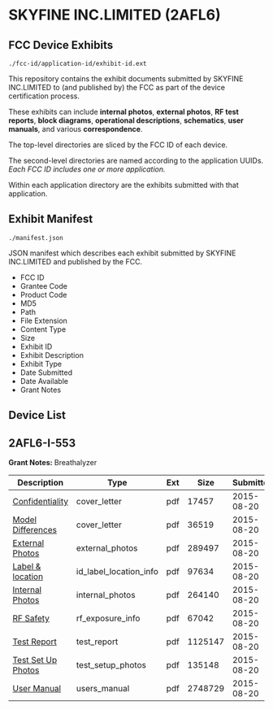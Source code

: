 # SKYFINE INC.LIMITED (2AFL6)
## FCC Device Exhibits

```
./fcc-id/application-id/exhibit-id.ext
```

This repository contains the exhibit documents submitted by SKYFINE INC.LIMITED to (and published by) the FCC as part of the device certification process.

These exhibits can include **internal photos**, **external photos**, **RF test reports**, **block diagrams**, **operational descriptions**, **schematics**, **user manuals**, and various **correspondence**.

The top-level directories are sliced by the FCC ID of each device.

The second-level directories are named according to the application UUIDs. *Each FCC ID includes one or more application.*

Within each application directory are the exhibits submitted with that application. 

## Exhibit Manifest

```
./manifest.json
```

JSON manifest which describes each exhibit submitted by SKYFINE INC.LIMITED and published by the FCC.

- FCC ID
- Grantee Code
- Product Code
- MD5
- Path
- File Extension
- Content Type
- Size
- Exhibit ID
- Exhibit Description
- Exhibit Type
- Date Submitted
- Date Available
- Grant Notes

## Device List
## 2AFL6-I-553
**Grant Notes:** Breathalyzer

| Description | Type | Ext | Size | Submitted | Available |
| ----------- | ---- | --- | ---- | --------- | --------- |
| [Confidentiality](2AFL6-I-553/b636ca480b440a04f71f78ed60b80bf8/2720598.pdf) | cover_letter | pdf | 17457 | 2015-08-20 | 2015-08-21 |
| [Model Differences](2AFL6-I-553/b636ca480b440a04f71f78ed60b80bf8/2720599.pdf) | cover_letter | pdf | 36519 | 2015-08-20 | 2015-08-21 |
| [External Photos](2AFL6-I-553/b636ca480b440a04f71f78ed60b80bf8/2720600.pdf) | external_photos | pdf | 289497 | 2015-08-20 | 2015-08-21 |
| [Label & location](2AFL6-I-553/b636ca480b440a04f71f78ed60b80bf8/2720602.pdf) | id_label_location_info | pdf | 97634 | 2015-08-20 | 2015-08-21 |
| [Internal Photos](2AFL6-I-553/b636ca480b440a04f71f78ed60b80bf8/2720601.pdf) | internal_photos | pdf | 264140 | 2015-08-20 | 2015-08-21 |
| [RF Safety](2AFL6-I-553/b636ca480b440a04f71f78ed60b80bf8/2720608.pdf) | rf_exposure_info | pdf | 67042 | 2015-08-20 | 2015-08-21 |
| [Test Report](2AFL6-I-553/b636ca480b440a04f71f78ed60b80bf8/2720607.pdf) | test_report | pdf | 1125147 | 2015-08-20 | 2015-08-21 |
| [Test Set Up Photos](2AFL6-I-553/b636ca480b440a04f71f78ed60b80bf8/2720606.pdf) | test_setup_photos | pdf | 135148 | 2015-08-20 | 2015-08-21 |
| [User Manual](2AFL6-I-553/b636ca480b440a04f71f78ed60b80bf8/2720612.pdf) | users_manual | pdf | 2748729 | 2015-08-20 | 2015-08-21 |
